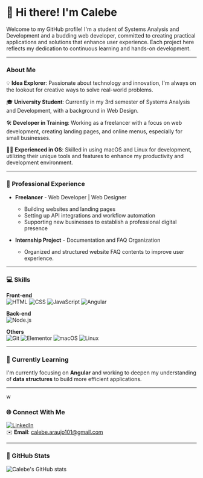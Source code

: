 # 👋 Hi there! I'm Calebe

Welcome to my GitHub profile! I'm a student of Systems Analysis and Development and a budding web developer, committed to creating practical applications and solutions that enhance user experience. Each project here reflects my dedication to continuous learning and hands-on development.

---

###  About Me

💡 **Idea Explorer**: Passionate about technology and innovation, I'm always on the lookout for creative ways to solve real-world problems.

🎓 **University Student**: Currently in my 3rd semester of Systems Analysis and Development, with a background in Web Design.

🛠 **Developer in Training**: Working as a freelancer with a focus on web development, creating landing pages, and online menus, especially for small businesses.

👨‍💻 **Experienced in OS**: Skilled in using macOS and Linux for development, utilizing their unique tools and features to enhance my productivity and development environment.

---

### 💼 Professional Experience

- **Freelancer** - Web Developer | Web Designer
  - Building websites and landing pages
  - Setting up API integrations and workflow automation
  - Supporting new businesses to establish a professional digital presence

- **Internship Project** - Documentation and FAQ Organization
  - Organized and structured website FAQ contents to improve user experience.

---

### 💻 Skills

**Front-end**  
![HTML](https://img.shields.io/badge/-HTML5-E34F26?style=flat-square&logo=html5&logoColor=white)
![CSS](https://img.shields.io/badge/-CSS3-1572B6?style=flat-square&logo=css3&logoColor=white)
![JavaScript](https://img.shields.io/badge/-JavaScript-F7DF1E?style=flat-square&logo=javascript&logoColor=black)
![Angular](https://img.shields.io/badge/-Angular-DD0031?style=flat-square&logo=angular&logoColor=white)

**Back-end**  
![Node.js](https://img.shields.io/badge/-Node.js-339933?style=flat-square&logo=node.js&logoColor=white)

**Others**  
![Git](https://img.shields.io/badge/-Git-F05032?style=flat-square&logo=git&logoColor=white)
![Elementor](https://img.shields.io/badge/-Elementor-92003B?style=flat-square&logo=elementor&logoColor=white)
![macOS](https://img.shields.io/badge/-macOS-000000?style=flat-square&logo=apple&logoColor=white)
![Linux](https://img.shields.io/badge/-Linux-FCC624?style=flat-square&logo=linux&logoColor=black)

---

### 🌱 Currently Learning

I'm currently focusing on **Angular** and working to deepen my understanding of **data structures** to build more efficient applications.

---
w
### 🌐 Connect With Me

[![LinkedIn](https://img.shields.io/badge/-LinkedIn-blue?style=flat-square&logo=Linkedin&logoColor=white)](https://www.linkedin.com/in/calebe-dev)  
✉️ **Email**: calebe.araujo101@gmail.com

---

### 🌟 GitHub Stats

![Calebe's GitHub stats](https://github-readme-stats.vercel.app/api?username=Calebe-Dev&show_icons=true&theme=radical)
